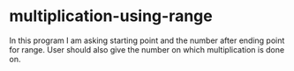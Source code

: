 # multiplication-using-range
In this program I am asking starting point and the number after ending point for range. User should also give the number on which multiplication is done on.
